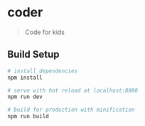 # coder

> Code for kids

## Build Setup

``` bash
# install dependencies
npm install

# serve with hot reload at localhost:8080
npm run dev

# build for production with minification
npm run build
```
